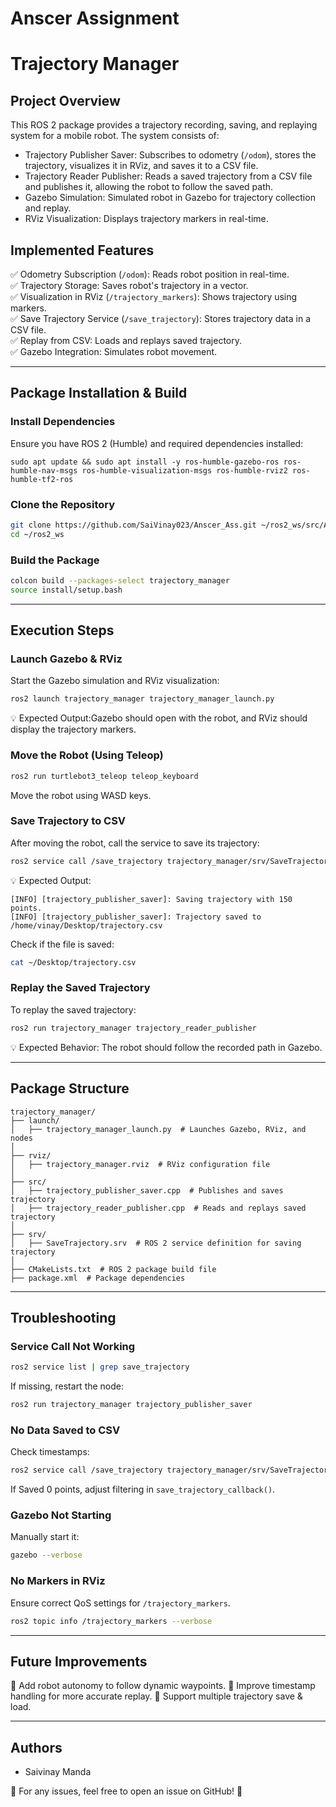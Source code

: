 # Anscer Assignment
# Trajectory Manager

## Project Overview
This ROS 2 package provides a trajectory recording, saving, and replaying system for a mobile robot. The system consists of:

- Trajectory Publisher Saver: Subscribes to odometry (`/odom`), stores the trajectory, visualizes it in RViz, and saves it to a CSV file.
- Trajectory Reader Publisher: Reads a saved trajectory from a CSV file and publishes it, allowing the robot to follow the saved path.
- Gazebo Simulation: Simulated robot in Gazebo for trajectory collection and replay.
- RViz Visualization: Displays trajectory markers in real-time.

## Implemented Features
✅ Odometry Subscription (`/odom`): Reads robot position in real-time.  
✅ Trajectory Storage: Saves robot's trajectory in a vector.  
✅ Visualization in RViz (`/trajectory_markers`): Shows trajectory using markers.  
✅ Save Trajectory Service (`/save_trajectory`): Stores trajectory data in a CSV file.  
✅ Replay from CSV: Loads and replays saved trajectory.  
✅ Gazebo Integration: Simulates robot movement.  

---

## Package Installation & Build
### Install Dependencies
Ensure you have ROS 2 (Humble) and required dependencies installed:
```
sudo apt update && sudo apt install -y ros-humble-gazebo-ros ros-humble-nav-msgs ros-humble-visualization-msgs ros-humble-rviz2 ros-humble-tf2-ros
```

### Clone the Repository
```bash
git clone https://github.com/SaiVinay023/Anscer_Ass.git ~/ros2_ws/src/Anscer_Ass
cd ~/ros2_ws
```

### Build the Package
```bash
colcon build --packages-select trajectory_manager
source install/setup.bash
```

---

## Execution Steps
### Launch Gazebo & RViz
Start the Gazebo simulation and RViz visualization:
```bash
ros2 launch trajectory_manager trajectory_manager_launch.py
```
💡 Expected Output:Gazebo should open with the robot, and RViz should display the trajectory markers.

### Move the Robot (Using Teleop)
```bash
ros2 run turtlebot3_teleop teleop_keyboard
```
Move the robot using WASD keys.

### Save Trajectory to CSV
After moving the robot, call the service to save its trajectory:
```bash
ros2 service call /save_trajectory trajectory_manager/srv/SaveTrajectory "{filename: 'trajectory.csv', duration: 30.0}"
```
💡 Expected Output:
```
[INFO] [trajectory_publisher_saver]: Saving trajectory with 150 points.
[INFO] [trajectory_publisher_saver]: Trajectory saved to /home/vinay/Desktop/trajectory.csv
```
Check if the file is saved:
```bash
cat ~/Desktop/trajectory.csv
```

### Replay the Saved Trajectory
To replay the saved trajectory:
```bash
ros2 run trajectory_manager trajectory_reader_publisher
```
💡 Expected Behavior: The robot should follow the recorded path in Gazebo.

---

## Package Structure
```
trajectory_manager/
├── launch/
│   ├── trajectory_manager_launch.py  # Launches Gazebo, RViz, and nodes
│
├── rviz/
│   ├── trajectory_manager.rviz  # RViz configuration file
│
├── src/
│   ├── trajectory_publisher_saver.cpp  # Publishes and saves trajectory
│   ├── trajectory_reader_publisher.cpp  # Reads and replays saved trajectory
│
├── srv/
│   ├── SaveTrajectory.srv  # ROS 2 service definition for saving trajectory
│
├── CMakeLists.txt  # ROS 2 package build file
├── package.xml  # Package dependencies
```

---

## Troubleshooting
### Service Call Not Working
```bash
ros2 service list | grep save_trajectory
```
If missing, restart the node:
```bash
ros2 run trajectory_manager trajectory_publisher_saver
```

### No Data Saved to CSV
Check timestamps:
```bash
ros2 service call /save_trajectory trajectory_manager/srv/SaveTrajectory "{filename: 'test.csv', duration: 30.0}"
```
If Saved 0 points, adjust filtering in `save_trajectory_callback()`.

### Gazebo Not Starting
Manually start it:
```bash
gazebo --verbose
```

### No Markers in RViz
Ensure correct QoS settings for `/trajectory_markers`.
```bash
ros2 topic info /trajectory_markers --verbose
```

---

## Future Improvements
🚀 Add robot autonomy to follow dynamic waypoints.
🚀 Improve timestamp handling for more accurate replay. 
🚀 Support multiple trajectory save & load.

---

## Authors
- Saivinay Manda  

🎯 For any issues, feel free to open an issue on GitHub! 🚀

